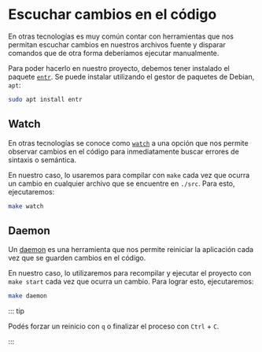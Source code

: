 # Escuchar cambios en el código

En otras tecnologías es muy común contar con herramientas que nos permitan
escuchar cambios en nuestros archivos fuente y disparar comandos que de otra
forma deberíamos ejecutar manualmente.

Para poder hacerlo en nuestro proyecto, debemos tener instalado
el paquete [`entr`](http://eradman.com/entrproject/). Se puede instalar
utilizando el gestor de paquetes de Debian, `apt`:

```bash
sudo apt install entr
```

## Watch

En otras tecnologías se conoce como
[`watch`](https://www.geeksforgeeks.org/node-js-fs-watch-method/) a una opción
que nos permite observar cambios en el código para inmediatamente buscar errores
de sintaxis o semántica.

En nuestro caso, lo usaremos para compilar con `make` cada vez que ocurra un
cambio en cualquier archivo que se encuentre en `./src`. Para esto,
ejecutaremos:

```bash
make watch
```

## Daemon

Un [daemon](https://www.npmjs.com/package/nodemon) es una herramienta que nos
permite reiniciar la aplicación cada vez que se guarden cambios en el código.

En nuestro caso, lo utilizaremos para recompilar y ejecutar el proyecto con
`make start` cada vez que ocurra un cambio. Para lograr esto, ejecutaremos:

```bash
make daemon
```
::: tip

Podés forzar un reinicio con `q` o finalizar el proceso con `Ctrl` + `C`.

:::

